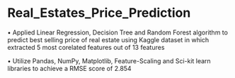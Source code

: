# Real_Estates_Price_Prediction
•	Applied Linear Regression, Decision Tree and Random Forest algorithm to predict best selling price of real estate using Kaggle dataset in which extracted 5 most corelated features out of 13 features

•	Utilize Pandas, NumPy, Matplotlib, Feature-Scaling and Sci-kit learn libraries to achieve a RMSE score of 2.854 

